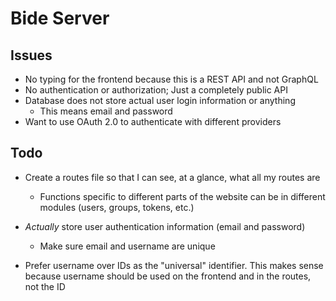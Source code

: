 # Bide Server

## Issues

- No typing for the frontend because this is a REST API and not GraphQL
- No authentication or authorization; Just a completely public API
- Database does not store actual user login information or anything
  - This means email and password
- Want to use OAuth 2.0 to authenticate with different providers

## Todo

- Create a routes file so that I can see, at a glance, what all my routes are

  - Functions specific to different parts of the website can be in different modules (users, groups, tokens, etc.)

- <i>Actually</i> store user authentication information (email and password)

  - Make sure email and username are unique

- Prefer username over IDs as the "universal" identifier. This makes sense because username should be used on the frontend and in the routes, not the ID
